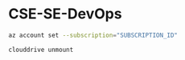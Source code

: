 # CSE-SE-DevOps

```bash
az account set --subscription="SUBSCRIPTION_ID"
```

```bash
clouddrive unmount
```
